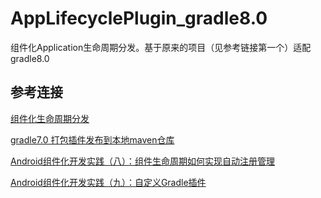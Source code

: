 # AppLifecyclePlugin_gradle8.0
组件化Application生命周期分发。基于原来的项目（见参考链接第一个）适配gradle8.0
## 参考连接 
[组件化生命周期分发](https://github.com/hufeiyang/Android-AppLifecycleMgr)

[gradle7.0 打包插件发布到本地maven仓库](https://blog.csdn.net/liuqinhou/article/details/127825484)

[Android组件化开发实践（八）：组件生命周期如何实现自动注册管理](https://www.jianshu.com/p/59368ce8b670)

[Android组件化开发实践（九）：自定义Gradle插件](https://www.jianshu.com/p/3ec8e9574aaf)
